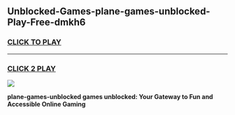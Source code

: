 
## Unblocked-Games-plane-games-unblocked-Play-Free-dmkh6
<h3>
<a href="https://premium76.site?title=plane-games-unblocked&ref=23A">CLICK TO PLAY</a></h3>
<hr>

<h3>
<a href="https://premium76.site?title=plane-games-unblocked&ref=23A">CLICK 2 PLAY</a>
  
</h3>

<a href="https://premium76.site?title=plane-games-unblocked&ref=23A"><img src="https://clearcache.store/games.png"></a>


**plane-games-unblocked games unblocked: Your Gateway to Fun and Accessible Online Gaming**
